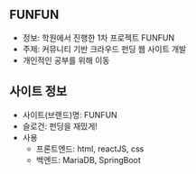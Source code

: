## FUNFUN
+ 정보: 학원에서 진행한 1차 프로젝트 FUNFUN
+ 주제: 커뮤니티 기반 크라우드 펀딩 웹 사이트 개발
+ 개인적인 공부를 위해 이동

## 사이트 정보
+ 사이트(브랜드)명: FUNFUN 
+ 슬로건: 펀딩을 재밌게!
+ 사용
  + 프론트엔드: html, reactJS, css
  + 백엔드: MariaDB, SpringBoot

